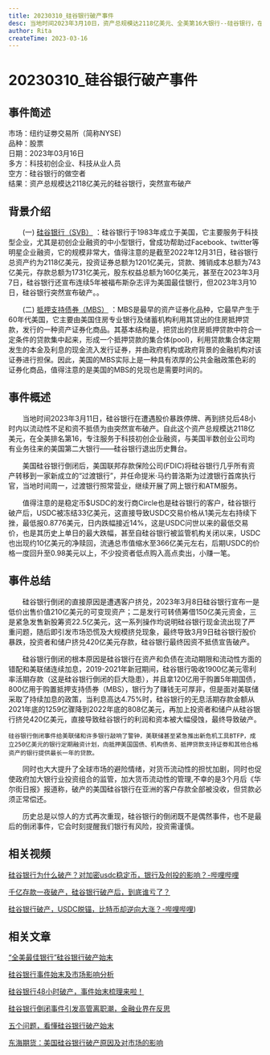 ```yaml
---
title: 20230310_硅谷银行破产事件
desc: 当地时间2023年3月10日，资产总规模达2118亿美元、全美第16大银行--硅谷银行，在遭遇股价暴跌停牌、再到挤兑后48小时内以资金流动性不足和资不抵债为由突然宣布破产。
author: Rita
createTime: 2023-03-16
---
```


# 20230310_硅谷银行破产事件

## 事件简述
市场：纽约证劵交易所（简称NYSE)  
品种：股票  
日期：2023年03月16日  
多方：科技初创企业、科技从业人员  
空方：硅谷银行的做空者  
结果：资产总规模达2118亿美元的硅谷银行，突然宣布破产 	

## 背景介绍

　　(一) [硅谷银行（SVB）](https://baike.so.com/doc/23724551-26825176.html) ：硅谷银行于1983年成立于美国，它主要服务于科技型企业，尤其是初创企业融资的中小型银行，曾成功帮助过Facebook、twitter等明星企业融资，它的规模非常大，值得注意的是截至2022年12月31日，硅谷银行总资产约为2118亿美元，投资证券总额为1201亿美元，贷款、摊销成本总额为743亿美元，存款总额为1731亿美元，股东权益总额为160亿美元，甚至在2023年3月7日，硅谷银行还宣布连续5年被福布斯杂志评为美国最佳银行，但2023年3月10日，硅谷银行突然宣布破产。。

　　(二) [抵押支持债券（MBS）](https://baike.so.com/doc/23724551-26825176.html) ：MBS是最早的资产证券化品种，它最早产生于60年代美国，它主要由美国住房专业银行及储蓄机构利用其贷出的住房抵押贷款，发行的一种资产证券化商品。其基本结构是，把贷出的住房抵押贷款中符合一定条件的贷款集中起来，形成一个抵押贷款的集合体(pool)，利用贷款集合体定期发生的本金及利息的现金流入发行证券，并由政府机构或政府背景的金融机构对该证券进行担保。因此，美国的MBS实际上是一种具有浓厚的公共金融政策色彩的证券化商品，值得注意的是美国的MBS的兑现也是需要时间的。


## 事件概述

　　当地时间2023年3月11日，硅谷银行在遭遇股价暴跌停牌、再到挤兑后48小时内以流动性不足和资不抵债为由突然宣布破产。自此这个资产总规模达2118亿美元，在全美排名第16，专注服务于科技初创企业融资，与美国半数创业公司均有业务往来的美国第二大银行——硅谷银行退出历史舞台。
  
　　美国硅谷银行倒闭后，美国联邦存款保险公司(FDIC)将硅谷银行几乎所有资产转移到一家新成立的“过渡银行”，并任命提米·马约普洛斯为过渡银行首席执行官，当地时间周一，过渡银行照常营业，继续开展了网上银行和ATM服务。
  
　　值得注意的是稳定币$USDC的发行商Circle也是硅谷银行的客户，硅谷银行破产后，USDC被冻结33亿美元，这直接导致USDC交易价格从1美元左右持续下挫，最低报0.8776美元，日内跌幅接近14%，这是USDC问世以来的最低交易价，也是其历史上单日的最大跌幅，甚至自硅谷银行被监管机构关闭以来，USDC也出现约10亿美元的净赎回，流通总市值缩水至366亿美元左右，后期USDC的价格一度回升至0.98美元以上，不少投资者低点购入高点卖出，小赚一笔。

## 事件总结
  
　　硅谷银行倒闭的直接原因是遭遇客户挤兑，2023年3月8日硅谷银行宣布一是低价出售价值210亿美元的可变现资产；二是发行可转债筹借150亿美元资金，三是紧急发售新股筹资22.5亿美元，这一系列操作均说明硅谷银行现金流出现了严重问题，随后即引发市场恐慌及大规模挤兑现象，最终导致3月9日硅谷银行股价暴跌，投资者和储户挤兑420亿美元存款，硅谷银行最终因资不抵债宣告破产。
  
　　硅谷银行倒闭的根本原因是硅谷银行在资产和负债在流动期限和流动性方面的错配和美联储连续加息，2019-2021年新冠期间，硅谷银行吸收1900亿美元零利率活期存款（这是硅谷银行倒闭的巨大隐患），并且拿120亿用于购置5年期国债，800亿用于购置抵押支持债券（MBS），银行为了赚钱无可厚非，但是面对美联储采取了持续加息的政策，当利息高达4.75%时，硅谷银行的无息活期存款金额从2021年底的1259亿骤降到2022年底的808亿美元，再加上投资者和储户从硅谷银行挤兑420亿美元，直接导致硅谷银行的利润和资本被大幅侵蚀，最终导致破产。

    硅谷银行倒闭事件给美联储和许多银行敲响了警钟，美联储甚至紧急推出新危机工具BTFP，成立250亿美元的银行定期融资计划，向抵押美国国债、机构债务、抵押贷款支持证劵和其他合格资产的银行提供最长一年的贷款。

　　同时也大大提升了全球市场的避险情绪，对货币流动性的担忧加剧，同时也促使政府加大银行业投资组合的监管，加大货币流动性的管理,不幸的是3个月后《华尔街日报》报道称，破产的美国硅谷银行在亚洲的客户存款全部被没收，但贷款必须正常偿还。

　　历史总是以惊人的方式再次重现，硅谷银行的倒闭既不是偶然事件，也不是最后的倒闭事件，它会时刻提醒我们银行有风险，投资需谨慎。
  
## 相关视频
 
[硅谷银行为什么破产？对加密usdc稳定币，银行及创投的影响？-哔哩哔哩]( https://b23.tv/02QHdbI)
			
[千亿存款一夜破产，硅谷银行破产后，到底谁亏了？](https://www.360kuai.com/pc/90866f426814d7816?sign=360_c9d79732&tag_kuaizixun=%E8%B4%A2%E7%BB%8F)
			
[硅谷银行破产，USDC脱锚，比特币却逆向大涨？-哔哩哔哩](https://b23.tv/G7xr97M))

## 相关文章

[“全美最佳银行”硅谷银行破产始末](http://www.xinminweekly.com.cn/huanqiu/2023/03/22/18697.html)
			 	 
[硅谷银行事件始末及市场影响分析](https://finance.sina.com.cn/money/bank/2023-03-17/doc-imymcrfc4310634.shtml)
			 
[硅谷银行48小时破产，事件始末梳理来啦！](https://caifuhao.eastmoney.com/news/20230313163908194047410)
			 
[硅谷银行倒闭事件引发高管离职潮，金融业界在反思](https://www.360kuai.com/pc/941979cb6e3d11c04?cota=3&kuai_so=1&sign=360_57c3bbd1&refer_scene=so_1)
			 
[五个问题，看懂硅谷银行破产始末](https://k.sina.com.cn/article_1617264814_606580ae02001lmzo.html)
  
[东海期货：美国硅谷银行破产原因及对市场的影响](https://finance.sina.com.cn/money/future/fmnews/2023-03-17/doc-imymcvpc0970281.shtml)
